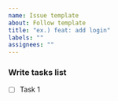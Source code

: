 ```yaml
---
name: Issue template
about: Follow template
title: "ex.) feat: add login"
labels: ""
assignees: ""
---
```


### Write tasks list

- [ ] Task 1

<!-- Use ChatGPT for English -->
